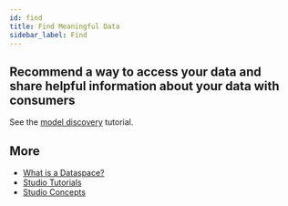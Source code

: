 ```yaml
---
id: find
title: Find Meaningful Data
sidebar_label: Find
---
```


## Recommend a way to access your data and share helpful information about your data with consumers

See the [model discovery](../tutorials/studio-find-models.md) tutorial.

## More
- [What is a Dataspace?](../concepts/legend-studio-concepts.md/#dataspace)
- [Studio Tutorials](../tutorials/studio-create-model.md) 
- [Studio Concepts](../concepts/legend-studio-concepts.md)